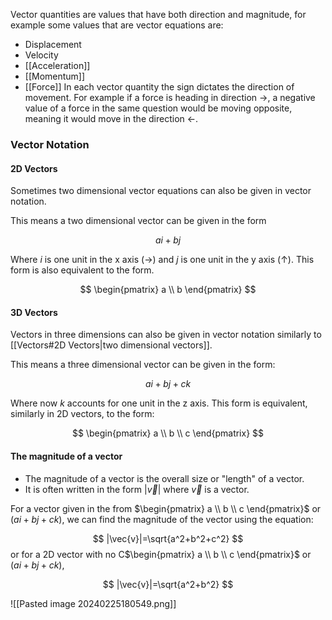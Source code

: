 Vector quantities are values that have both direction and magnitude, for example some values that are vector equations are:
- Displacement
- Velocity
- [[Acceleration]]
- [[Momentum]]
- [[Force]]
In each vector quantity the sign dictates the direction of movement.
For example if a force is heading in direction $\rightarrow$, a negative value of a force in the same question would be moving opposite, meaning it would move in the direction $\leftarrow$.

### Vector Notation

#### 2D Vectors
Sometimes two dimensional vector equations can also be given in vector notation. 

This means a two dimensional vector can be given in the form 

$$
ai+bj
$$

Where $i$ is one unit in the x axis ($\rightarrow$) and $j$ is one unit in the y axis ($\uparrow$).
This form is also equivalent to the form.

$$
\begin{pmatrix} a \\ b \end{pmatrix}
$$


#### 3D Vectors

Vectors in three dimensions can also be given in vector notation similarly to [[Vectors#2D Vectors|two dimensional vectors]].

This means a three dimensional vector can be given in the form:

$$
ai+bj+ck
$$

Where now $k$ accounts for one unit in the z axis.
This form is equivalent, similarly in 2D vectors, to the form:

$$
\begin{pmatrix} a \\ b \\ c \end{pmatrix}
$$

#### The magnitude of a vector
- The magnitude of a vector is the overall size or "length" of a vector. 
- It is often written in the form $|\vec{v}|$ where $\vec{v}$ is a vector.

For a vector given in the from $\begin{pmatrix} a \\ b \\ c \end{pmatrix}$ or $(ai+bj+ck)$, we can find the magnitude of the vector using the equation:

$$
|\vec{v}|=\sqrt{a^2+b^2+c^2}
$$
or for a 2D vector with no C$\begin{pmatrix} a \\ b \\ c \end{pmatrix}$ or $(ai+bj+ck)$,  

$$
|\vec{v}|=\sqrt{a^2+b^2}
$$

![[Pasted image 20240225180549.png]]